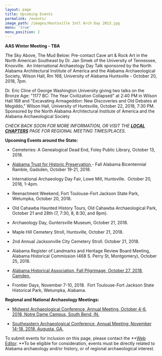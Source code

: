 ```yaml
---
layout: page
title: Upcoming Events
permalink: /events/
image_path: /images/Huntsville Intl Arch Day 2013.jpg
menu: 'true'
menu_position: 2
---
```


**AAS Winter Meeting - TBA**

*T*he Sky Above, The Mud Below: Pre-contact Cave art & Rock Art in the North American Southeast by Dr. Jan Simek of the University of Tennessee, Knoxville.&nbsp; An International Archaeology Day Talk sponsored by the North Alabama Architectural Institute of America and the Alabama Archaeological Society, Wilson Hall, Rm 168, University of Alabama Huntsville - October 20, 2018, 7pm.

Dr. Eric Cline of George Washington University giving two talks on the Bronze Age: "1177 BC: The Year Civilization Collapsed" at 2:40 PM in Wilson Hall 168 and "Excavating Armageddon: New Discoveries and Old Debates at Megiddo," Wilson Hall, University of Huntsville, October 22, 2018, 7:30 PM.&nbsp; Sponsored by the North Alabama Architectural Institute of America and the Alabama Archaeological Society

*CHECK BACK SOON FOR MORE INFORMATION, OR VISIT THE [**LOCAL CHAPTERS**](https://alabamaarchaeology.org/local-chapters/) PAGE FOR REGIONAL MEETING TIMES/PLACES*.

**Upcoming Events around the State:**

* Cemeteries: A Genealogical Dead End, Foley Public Library, October 13, 2018.

* [Alabama Trust for Historic Preservation ](www.alabamatrust.info)- Fall Alabama Bicentennial Ramble, Gadsden, October 19-21, 2018.

* International Archaeology Day Fair, Lowe Mill, Huntsville.&nbsp; October 20, 2018, 1-4pm.

* Reenactment Weekend, Fort Toulouse-Fort Jackson State Park, Wetumpka, October 20, 2018.

* Old Cahawba Haunted History Tours, Old Cahawba Archaeological Park, October 21 and 28th (7, 7:30, 8, 8:30, and 9pm).

* Archaeology Day, Guntersville Museum, October 21, 2018.

* Maple Hill Cemetery Stroll, Huntsville, October 21, 2018.

* 2nd Annual Jacksonville City Cemetery Stroll. October 21, 2018.

* Alabama Register of Landmarks and Heritage Review Board Meeting, Alabama Historical Commission (468 S. Perry St, Montgomery), October 25, 2018.

* [Alabama Historical Association, Fall Pilgrimage, October 27, 2018, Camden.](https://www.alabamahistory.net/meetings)

* Frontier Days, November 7-10, 2018.&nbsp; Fort Toulouse-Fort Jackson State Historical Park, Wetumpka, Alabama.

**Regional and National Archaeology Meetings:**

* [Midwest Archaeological Conference, Annual Meeting, October 4-6, 2018, Notre Dame Campus, South Bend, IN.](http://www.midwestarchaeology.org/2018-NotreDame-Indiana)

* [Southeastern Archaeological Conference, Annual Meeting: November 14-18, 2018, Augusta, GA.](https://www.southeasternarchaeology.org/)

To submit events for inclusion on this page, please contact the **[Web Editor](javascript:void(location.href='mailto:'+String.fromCharCode(115,105,112,101,115,46,101,114,105,99,64,103,109,97,105,108,46,99,111,109))).&nbsp;**To be eligible for consideration, events must be directly related to Alabama archaeology and/or history, or of regional archaeological interest.